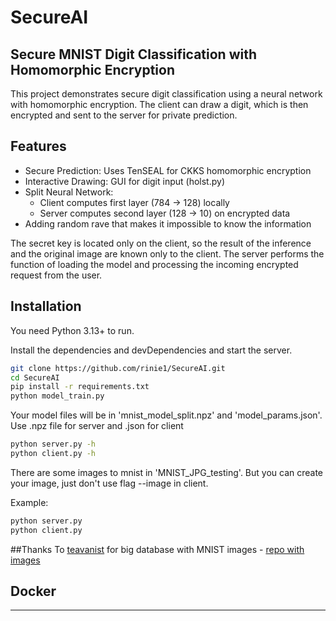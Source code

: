# SecureAI
## Secure MNIST Digit Classification with Homomorphic Encryption

This project demonstrates secure digit classification using a neural network with homomorphic encryption. The client can draw a digit, which is then encrypted and sent to the server for private prediction.

## Features

- Secure Prediction: Uses TenSEAL for CKKS homomorphic encryption
- Interactive Drawing: GUI for digit input (holst.py)
- Split Neural Network:
    - Client computes first layer (784 → 128) locally
    - Server computes second layer (128 → 10) on encrypted data
- Adding random rave that makes it impossible to know the information

The secret key is located only on the client, so the result of the inference and the original image are known only to the client. The server performs the function of loading the model and processing the incoming encrypted request from the user.

## Installation

You need Python 3.13+ to run.

Install the dependencies and devDependencies and start the server.

```sh
git clone https://github.com/rinie1/SecureAI.git
cd SecureAI
pip install -r requirements.txt
python model_train.py
```

Your model files will be in 'mnist_model_split.npz' and 'model_params.json'.
Use .npz file for server and .json for client

```sh
python server.py -h
python client.py -h
```

There are some images to mnist in 'MNIST_JPG_testing'. But you can create your image, just don't use flag --image in client.

Example:
```sh
python server.py
python client.py
```

##Thanks
To [teavanist](https://github.com/teavanist/MNIST-JPG/commits?author=teavanist) for big database with MNIST images - [repo with images](https://github.com/teavanist/MNIST-JPG)

## Docker

---
